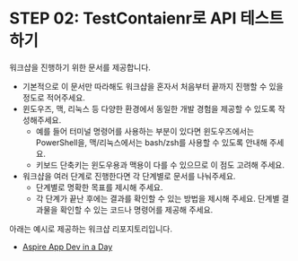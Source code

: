 # STEP 02: TestContaienr로 API 테스트하기

워크샵을 진행하기 위한 문서를 제공합니다.

- 기본적으로 이 문서만 따라해도 워크샵을 혼자서 처음부터 끝까지 진행할 수 있을 정도로 적어주세요.
- 윈도우즈, 맥, 리눅스 등 다양한 환경에서 동일한 개발 경험을 제공할 수 있도록 작성해주세요.
  - 예를 들어 터미널 명령어를 사용하는 부분이 있다면 윈도우즈에서는 PowerShell을, 맥/리눅스에서는 bash/zsh를 사용할 수 있도록 안내해 주세요.
  - 키보드 단축키는 윈도우용과 맥용이 다를 수 있으므로 이 점도 고려해 주세요.
- 워크샵을 여러 단계로 진행한다면 각 단계별로 문서를 나눠주세요.
  - 단계별로 명확한 목표를 제시해 주세요.
  - 각 단계가 끝난 후에는 결과를 확인할 수 있는 방법을 제시해 주세요. 단계별 결과물을 확인할 수 있는 코드나 명령어를 제공해 주세요.

아래는 예시로 제공하는 워크샵 리포지토리입니다.

- [Aspire App Dev in a Day](https://github.com/Azure-Samples/aspire-app-dev-in-a-day-ko)
